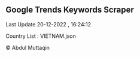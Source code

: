 

## Google Trends Keywords Scraper 
 
Last Update 20-12-2022 , 16:24:12

Country List :
VIETNAM.json



© Abdul Muttaqin 
